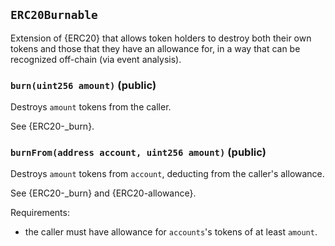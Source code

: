 ## `ERC20Burnable`



Extension of {ERC20} that allows token holders to destroy both their own
tokens and those that they have an allowance for, in a way that can be
recognized off-chain (via event analysis).


### `burn(uint256 amount)` (public)



Destroys `amount` tokens from the caller.

See {ERC20-_burn}.

### `burnFrom(address account, uint256 amount)` (public)



Destroys `amount` tokens from `account`, deducting from the caller's
allowance.

See {ERC20-_burn} and {ERC20-allowance}.

Requirements:

- the caller must have allowance for ``accounts``'s tokens of at least
`amount`.


